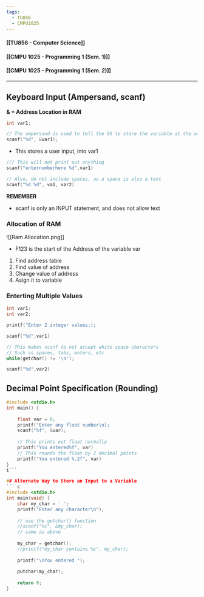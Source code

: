 ```yaml
---
tags:
  - TU856
  - CMPU1025
---
```

#### [[TU856 - Computer Science]]
#### [[CMPU 1025 - Programming 1 (Sem. 1)]]
#### [[CMPU 1025 - Programming 1 (Sem. 2)]]

---

## Keyboard Input (Ampersand, scanf)
**& = Address Location in RAM**

``` c
int var1;

// The ampersand is used to tell the OS to store the variable at the address location of var1
scanf("%d", &var1);
```
- This stores a user input, into var1

``` c
/// This will not print out anything
scanf("enternumberhere %d",var1)

// Also, do not include spaces, as a space is also a text
scanf("%d %d", va1, var2)
```
**REMEMBER**
- scanf is only an INPUT statement, and does not allow text

### Allocation of RAM
![[Ram Allocation.png]]
- F123 is the start of the Address of the variable var

1. Find address table
2. Find value of address
3. Change value of address
4. Asign it to variable

### Enterting Multiple Values
``` c
int var1;
int var2;

printf("Enter 2 integer values:);

scanf("%d",var1)

// This makes scanf to not accept white space characters
// Such as spaces, tabs, enters, etc
while(getchar() != '\n');

scanf("%d",var2)
```

## Decimal Point Specification (Rounding)

```c
#include <stdio.h>
int main() {
	
	float var = 0;
	printf("Enter any float number\n);
	scanf("%f", &var);
	
	// This prints out float normally
	printf("You entered%f", var)
	// This rounds the float by 2 decimal points
	printf("You entered %.2f", var)
}
i```

## Alternate Way to Store an Input to a Variable
``` c
#include <stdio.h>  
int main(void) {  
	char my_char = ' ';  
	printf("Enter any character\n");  
	
	// use the getchar() function  
	//scanf("%c", &my_char);  
	// same as above  
	
	my_char = getchar();  
	//printf("my_char contains %c", my_char);
	
	printf("\nYou entered ");  
	
	putchar(my_char);
	
	return 0;  
}
```
